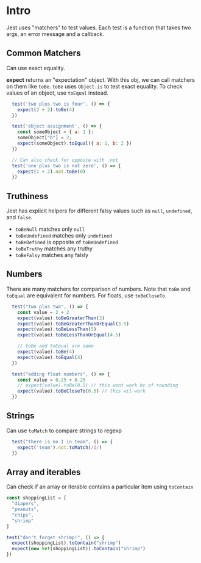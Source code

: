 # Intro
Jest uses "matchers" to test values. Each test is a function that takes two args, an error message and a callback. 
## Common Matchers
Can use exact equality. 

**expect** returns an "expectation" object. With this obj, we can call matchers on them like `toBe`. `toBe` uses `Object.is` to test exact equality. To check values of an object, use `toEqual` instead.
```js
  test('two plus two is four', () => {
    expect(2 + 2).toBe(4)
  })

  test('object assignment', () => {
    const someObject = { a: 1 };
    someObject["b"] = 2;
    expect(someObject).toEqual({ a: 1, b: 2 })
  })

  // Can also check for opposte with .not
  test('one plus two is not zero', () => {
    expect(1 + 2).not.toBe(0)
  })
```

## Truthiness
Jest has explicit helpers for different falsy values such as `null`, `undefined`, and `false`.
* `toBeNull` matches only `null`
* `toBeUndefined` matches only `undefined`
* `toBeDefined` is opposite of `toBeUndefined`
* `toBeTruthy` matches any truthy 
* `toBeFalsy` matches any falsly 

## Numbers 
There are many matchers for comparison of numbers. Note that `toBe` and `toEqual` are equivalent for numbers. For floats, use `toBeCloseTo`. 
```js
  test("two plus two", () => {
    const value = 2 + 2
    expect(value).toBeGreaterThan(3)
    expect(value).toBeGreaterThanOrEqual(3.5)
    expect(value).toBeLessThan(5)
    expect(value).toBeLessThanOrEqual(4.5)

    // toBe and toEqual are same
    expect(value).toBe(4)
    expect(value).toEqual(4)
  })

  test("adding float numbers", () => {
    const value = 0.25 + 0.25
    // expect(value).toBe(0.5) // this wont work bc of rounding 
    expect(value).toBeCloseTo(0.5) // this wil work 
  })
```

## Strings
Can use `toMatch` to compare strings to regexp 
```js
  test("there is no I in team", () => {
    expect('team').not.toMatch(/I/)
  })
```

## Array and iterables
Can check if an array or iterable contains a particular item using `toContain`
```js
const shoppingList = [
  "diapers",
  "peanuts",
  "chips",
  "shrimp"
]

test("don't forget shrimp!", () => {
  expect(shoppingList).toContain("shrimp")
  expect(new Set(shoppingList)).toContain("shrimp")
})
```